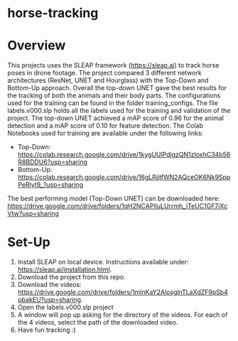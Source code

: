 # horse-tracking

# Overview

This projects uses the SLEAP framework (https://sleap.ai) to track horse poses in drone footage. The project compared 3 different network
architectures (ResNet, UNET and Hourglass) with the Top-Down and Bottom-Up approach. Overall the top-down UNET gave the best results for the tracking of both 
the animals and their body parts. The configurations used for the training can be found in the folder training_configs. The file labels.v000.slp holds all 
the labels used for the training and validation of the project. The top-down UNET achieved a mAP score of 0.96 for the animal detection and a mAP score of 0.10
for feature detection. The Colab Notebooks used for training are available under the following links:
* Top-Down: https://colab.research.google.com/drive/1kygUUlPdjgzQN1zIoxhC34b56R8BDDU6?usp=sharing
* Bottom-Up: https://colab.research.google.com/drive/16gLRjjtfWN2AQceOK6Nk9SppPeRlyt9_?usp=sharing

The best performing model (Top-Down UNET) can be downloaded here: 
https://drive.google.com/drive/folders/1qH2NCAPlIuLUrrmh_jTeUC1GF7iXcVtw?usp=sharing

# Set-Up 

1. Install SLEAP on local device. Instructions available under: https://sleap.ai/installation.html. 
2. Download the project from this repo.
3. Download the videos: https://drive.google.com/drive/folders/1mlnKaY2AlosglnTLaXdZF9pSb4pbakEU?usp=sharing. 
4. Open the labels.v000.slp project
5. A window will pop up asking for the directory of the videos. For each of the 4 videos, select the path of the downloaded video. 
6. Have fun tracking :)

